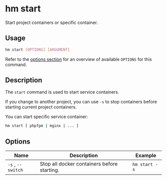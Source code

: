 # hm start

Start project containers or specific container.

## Usage

```bash
hm start [OPTIONS] [ARGUMENT]
```

Refer to the [options section](#options) for an overview of available `OPTIONS` for this command.

## Description

The `start` command is used to start service containers.

If you change to another project, you can use `-s` to stop containers before starting current project containers.

You can start specific service container:

```bash
hm start [ phpfpm | mginx | ... ]
```


## Options

| Name               | Description                                  | Example        |
| ------------------ | -------------------------------------------- | -------------- |
| `-s` , `--switch`  | Stop all docker containers before starting.  | `hm start -s`  |